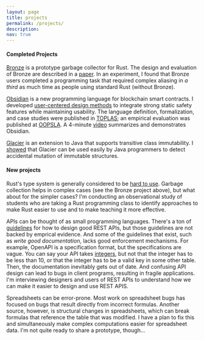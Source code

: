 ```yaml
---
layout: page
title: projects
permalink: /projects/
description: 
nav: true
---
```


#### Completed Projects

<a href="https://crates.io/crates/bronze_gc">Bronze</a> is a prototype garbage collector for Rust. The design and evaluation of Bronze are described in a <a href="https://arxiv.org/abs/2110.01098">paper</a>. In an experiment, I found that Bronze users completed a programming task that required complex aliasing in <em>a third</em> as much time as people using standard Rust (without Bronze).

<a href="http://www.obsidian-lang.com">Obsidian</a> is a new programming language for blockchain smart contracts. I developed <a href="https://dl.acm.org/doi/10.1145/3452379">user-centered design methods</a> to integrate strong static safety features while maintaining usability. The language definition, formalization, and case studies were published in <a href="https://dl.acm.org/doi/10.1145/3417516">TOPLAS</a>; an empirical evaluation was published at <a href="https://dl.acm.org/doi/10.1145/3428200">OOPSLA</a>. A 4-minute <a href="https://youtu.be/WOGupEHzef8">video</a> summarizes and demonstrates Obsidian.

<a href="http://glacier.coblenz.us">Glacier</a> is an extension to Java that supports transitive class immutability. I <a href="https://ieeexplore.ieee.org/abstract/document/7985688/">showed</a> that Glacier can be used easily by Java programmers to detect accidental mutation of immutable structures.

#### New projects

Rust's type system is generally considered to be <a href="https://www.usenix.org/conference/soups2021/presentation/fulton">hard to use</a>. Garbage collection helps in complex cases (see the Bronze project above), but what about for the simpler cases? I'm conducting an observational study of students who are taking a Rust programming class to identify approaches to make Rust easier to use and to make teaching it more effective.

APIs can be thought of as small programming languages. There's a ton of <a href="https://restfulapi.net">guidelines</a> for how to design good REST APIs, but those guidelines are not backed by emprical evidence. And some of the guidelines that exist, such as <em>write good documentation</em>, lacks good enforcement mechanisms. For example, OpenAPI is a specification format, but the specifications are vague. You can say your API takes <a href="https://spec.openapis.org/oas/v3.1.0#data-types">integers</a>, but not that the integer has to be less than 10, or that the integer has to be a valid key in some other table. Then, the documentation inevitably gets out of date. And confusing API design can lead to bugs in client programs, resulting in fragile applications. I'm interviewing designers and users of REST APIs to understand how we can make it easier to design and use REST APIS.

Spreadsheets can be error-prone. Most work on spreadsheet bugs has focused on bugs that result directly from incorrect formulas. Another source, however, is structural changes in spreadsheets, which can break formulas that reference the table that was modified. I have a plan to fix this and simultaneously make complex computations easier for spreadsheet data. I'm not quite ready to share a prototype, though…

<!-- <div class="projects grid">

  {% assign sorted_projects = site.projects | sort: "importance" %}
  {% for project in sorted_projects %}
  <div class="grid-item">
    {% if project.redirect %}
    <a href="{{ project.redirect }}" target="_blank">
    {% else %}
    <a href="{{ project.url | relative_url }}">
    {% endif %}
      <div class="card hoverable">
        {% if project.img %}
        <img src="{{ project.img | relative_url }}" alt="project thumbnail">
        {% endif %}
        <div class="card-body">
          <h2 class="card-title text-lowercase">{{ project.title }}</h2>
          <p class="card-text">{{ project.description }}</p>
          <div class="row ml-1 mr-1 p-0">
            {% if project.github %}
            <div class="github-icon">
              <div class="icon" data-toggle="tooltip" title="Code Repository">
                <a href="{{ project.github }}" target="_blank"><i class="fab fa-github gh-icon"></i></a>
              </div>
              {% if project.github_stars %}
              <span class="stars" data-toggle="tooltip" title="GitHub Stars">
                <i class="fas fa-star"></i>
                <span id="{{ project.github_stars }}-stars"></span>
              </span>
              {% endif %}
            </div>
            {% endif %}
          </div>
        </div>
      </div>
    </a>
  </div>
{% endfor %}

</div> -->
